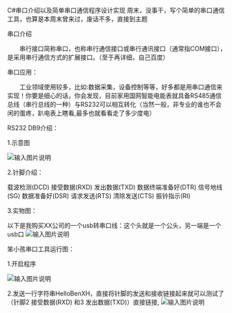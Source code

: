 C#串口介绍以及简单串口通信程序设计实现
周末，没事干，写个简单的串口通信工具，也算是本周末曾来过，废话不多，直接到主题

串口介绍

　　串行接口简称串口，也称串行通信接口或串行通讯接口（通常指COM接口），是采用串行通信方式的扩展接口。（至于再详细，自己百度）

串口应用：

　　工业领域使用较多，比如:数据采集，设备控制等等，好多都是用串口通信来实现！你要是细心的话，你会发现，目前家用国网智能电能表就具备RS485通信总线（串行总线的一种）与RS232可以相互转化（当然一般，非专业的谁也不会闲的蛋疼，趴电表上瞎看,最多也就看看走了多少度电）


RS232 DB9介绍：

1.示意图

![输入图片说明](https://gitee.com/uploads/images/2018/0104/134420_6c8f72a1_733619.png "1070330-20170325183526783-1521639062.png")

2.针脚介绍：

 载波检测(DCD) 
 接受数据(RXD) 
 发出数据(TXD) 
 数据终端准备好(DTR) 
 信号地线(SG)
 数据准备好(DSR)
 请求发送(RTS)
 清除发送(CTS)
 振铃指示(RI)

3.实物图：


以下是我购买XX公司的一个usb转串口线：这个头就是一个公头，另一端是一个usb口
![输入图片说明](https://gitee.com/uploads/images/2018/0104/134436_9f61c5bc_733619.png "1070330-20170325185355893-828946816.png")


笨小孩串口工具运行图：

1.开启程序

![输入图片说明](https://gitee.com/uploads/images/2018/0104/134448_afdd62ac_733619.png "1070330-20170325194243127-976559948.png")

2.发送一行字符串HelloBenXH，直接将针脚的发送和接收链接起来就可以测试了（针脚2 接受数据(RXD) 和3 发出数据(TXD)）直接链接,
![输入图片说明](https://gitee.com/uploads/images/2018/0104/134502_db649961_733619.png "1070330-20170325194029033-795198649.png")
